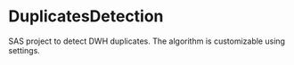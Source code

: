 # DuplicatesDetection
SAS project to detect DWH duplicates. The algorithm is customizable using settings.
